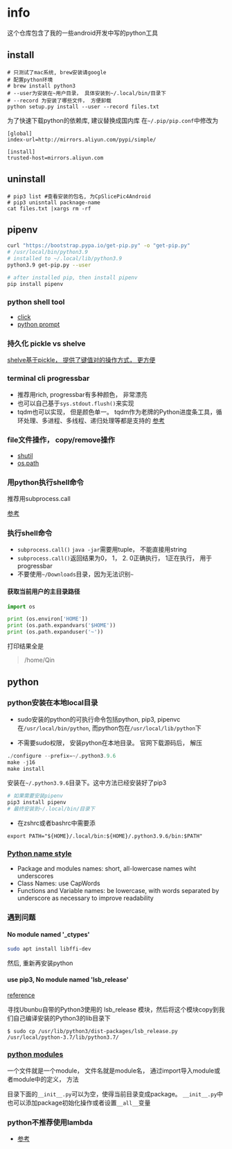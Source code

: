 # info
这个仓库包含了我的一些android开发中写的python工具


## install
```shell
# 只测试了mac系统, brew安装请google
# 配置python环境
# brew install python3
# --user为安装在~用户目录， 具体安装到~/.local/bin/目录下
# --record 为安装了哪些文件， 方便卸载
python setup.py install --user --record files.txt
```
为了快速下载python的依赖库, 建议替换成国内库
在`~/.pip/pip.conf`中修改为
```
[global]
index-url=http://mirrors.aliyun.com/pypi/simple/

[install]
trusted-host=mirrors.aliyun.com
```
## uninstall
```shell
# pip3 list #查看安装的包名, 为CpSlicePic4Android
# pip3 unisntall packnage-name
cat files.txt |xargs rm -rf
```

## pipenv
```bash
curl "https://bootstrap.pypa.io/get-pip.py" -o "get-pip.py"
# /usr/local/bin/python3.9
# installed to ~/.local/lib/python3.9
python3.9 get-pip.py --user

# after installed pip, then install pipenv
pip install pipenv
```

### python shell tool
- [click](https://rich.readthedocs.io/en/stable/introduction.html)
- [python prompt](https://python-prompt-toolkit.readthedocs.io/en/latest/pages/asking_for_input.html#history)

### 持久化 pickle vs shelve
[shelve基于pickle， 提供了键值对的操作方式， 更方便](https://stackoverflow.com/questions/4103430/what-is-the-difference-between-pickle-and-shelve)

### terminal cli progressbar
- 推荐用rich, progressbar有多种颜色， 非常漂亮
- 也可以自己基于`sys.stdout.flush()`来实现
- tqdm也可以实现， 但是颜色单一。 tqdm作为老牌的Python进度条工具，循环处理、多进程、多线程、递归处理等都是支持的
[参考](https://www.cnblogs.com/liuzaoqi/p/13041394.html)
  
### file文件操作， copy/remove操作
- [shutil](https://docs.python.org/3.9/library/shutil.html)
- [os.path](https://docs.python.org/3.9/library/os.path.html)

### 用python执行shell命令
推荐用subprocess.call

[参考](https://www.cnblogs.com/wqbin/p/11759396.html)

### 执行shell命令
- `subprocess.call()` `java -jar`需要用tuple， 不能直接用string
- `subprocess.call()`返回结果为0， 1， 2. 0正确执行， 1正在执行， 用于progressbar
- 不要使用`~/Downloads`目录，因为无法识别`~`

#### 获取当前用户的主目录路径
```python
import os

print (os.environ['HOME'])
print (os.path.expandvars('$HOME'))
print (os.path.expanduser('~'))
```
打印结果全是
> /home/Qin

## python
### python安装在本地local目录
- sudo安装的python的可执行命令包括python, pip3, pipenvc在`/usr/local/bin/python`,
而python包在`/usr/local/lib/python`下
  
- 不需要sudo权限， 安装python在本地目录。 官网下载源码后， 解压
```python
./configure --prefix=~/.python3.9.6
make -j16
make install
```
安装在`~/.python3.9.6`目录下。这中方法已经安装好了pip3

```python
# 如果需要安装pipenv
pip3 install pipenv
# 最终安装到~/.local/bin/目录下
```
- 在zshrc或者bashrc中需要添
```
export PATH="${HOME}/.local/bin:${HOME}/.python3.9.6/bin:$PATH"
```

### [Python name style](https://www.python.org/dev/peps/pep-0008/#package-and-module-names)
- Package and modules names: short, all-lowercase names wiht underscores 
- Class Names: use CapWords
- Functions and Variable names: be lowercase, with words separated by underscore as necessary to improve readability

### 遇到问题
#### No module named '_ctypes'
```bash
sudo apt install libffi-dev

```
然后, 重新再安装python

#### use pip3, No module named 'lsb_release'
[reference](https://www.pynote.net/archives/592)

寻找Ubunbu自带的Python3使用的 lsb_release 模块，然后将这个模块copy到我们自己编译安装的Python3的lib目录下

```shell
$ sudo cp /usr/lib/python3/dist-packages/lsb_release.py /usr/local/python-3.7/lib/python3.7/
```


### [python modules](https://docs.python.org/3/tutorial/modules.html)
一个文件就是一个module， 文件名就是module名， 
通过import导入module或者module中的定义， 方法

目录下面的`__init__.py`可以为空，使得当前目录变成package。
`__init__.py`中也可以添加package初始化操作或者设置`__all__`变量


### python不推荐使用lambda
- [参考](https://www.python.org/dev/peps/pep-0008/)
